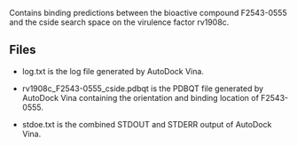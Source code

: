 Contains binding predictions between the bioactive compound F2543-0555 and the cside search space on the virulence factor rv1908c.

## Files

- log.txt is the log file generated by AutoDock Vina.

- rv1908c_F2543-0555_cside.pdbqt is the PDBQT file generated by AutoDock Vina containing the orientation and binding location of F2543-0555.

- stdoe.txt is the combined STDOUT and STDERR output of AutoDock Vina.

